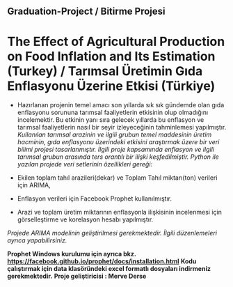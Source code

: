 ## Graduation-Project / Bitirme Projesi
# The Effect of Agricultural Production on Food Inflation and Its Estimation (Turkey) / Tarımsal Üretimin Gıda Enflasyonu Üzerine Etkisi (Türkiye)

*   Hazırlanan projenin temel amacı son yıllarda sık sık gündemde olan gıda enflasyonu sorununa tarımsal faaliyetlerin etkisinin olup olmadığını incelemektir. Bu etkinin yanı sıra gelecek yıllarda bu enflasyon ve tarımsal faaliyetlerin nasıl bir seyir izleyeceğinin tahminlemesi yapılmıştır.
  *Kullanılan tarımsal arazinin ve ilgili grubun temel maddesinin üretim hacminin, gıda enflasyonu üzerindeki etkisini araştırmak üzere bir veri bilimi projesi tasarlanmıştır. İlgili proje kapsamında enflasyon ve ilgili tarımsal grubun arasında ters orantılı bir ilişki keşfedilmiştir.* 
  *Python ile yazılan projede veri setlerinin özellikleri gereği:*

 * Ekilen toplam tahıl arazileri(dekar) ve Toplam Tahıl miktarı(ton) verileri için ARIMA,
 * Enflasyon verileri için Facebook Prophet kullanılmıştır.
 * Arazi ve toplam üretim miktarının enflasyonla ilişkisinin incelenmesi için görselleştirme ve korelasyon hesabı yapılmıştır. 
  
  

  
  *Projede ARIMA modelinin geliştirilmesi gerekmektedir. İlgili düzenlemeleri ayrıca yapabilirsiniz.*
  
  **Prophet Windows kurulumu için ayrıca bkz. https://facebook.github.io/prophet/docs/installation.html**
  **Kodu çalıştırmak için data klasöründeki excel formatlı dosyaları indirmeniz gerekmektedir.**
   **Proje geliştiricisi : Merve Derse**
